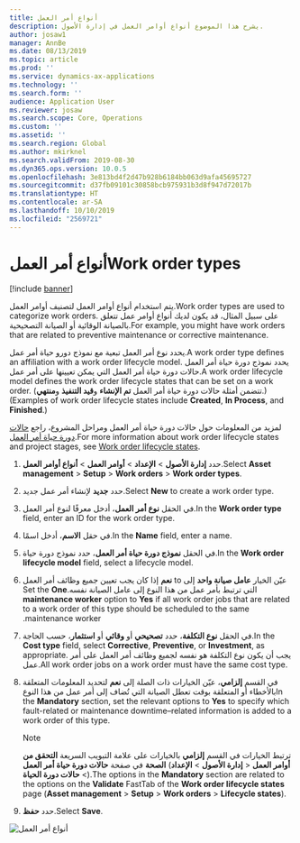 ```yaml
---
title: أنواع أمر العمل
description: يشرح هذا الموضوع أنواع أوامر العمل في إدارة الأصول.
author: josaw1
manager: AnnBe
ms.date: 08/13/2019
ms.topic: article
ms.prod: ''
ms.service: dynamics-ax-applications
ms.technology: ''
ms.search.form: ''
audience: Application User
ms.reviewer: josaw
ms.search.scope: Core, Operations
ms.custom: ''
ms.assetid: ''
ms.search.region: Global
ms.author: mkirknel
ms.search.validFrom: 2019-08-30
ms.dyn365.ops.version: 10.0.5
ms.openlocfilehash: 3e813bd4f2d47b928b6184bb063d9afa45695727
ms.sourcegitcommit: d37fb09101c30858bcb975931b3d8f947d72017b
ms.translationtype: HT
ms.contentlocale: ar-SA
ms.lasthandoff: 10/10/2019
ms.locfileid: "2569721"
---
```

# <a name="work-order-types"></a><span data-ttu-id="0dfa1-103">أنواع أمر العمل</span><span class="sxs-lookup"><span data-stu-id="0dfa1-103">Work order types</span></span>

[!include [banner](../../includes/banner.md)]

 

<span data-ttu-id="0dfa1-104">يتم استخدام أنواع أوامر العمل لتصنيف أوامر العمل.</span><span class="sxs-lookup"><span data-stu-id="0dfa1-104">Work order types are used to categorize work orders.</span></span> <span data-ttu-id="0dfa1-105">على سبيل المثال، قد يكون لديك أنواع أوامر عمل تتعلق بالصيانة الوقائية أو الصيانة التصحيحية.</span><span class="sxs-lookup"><span data-stu-id="0dfa1-105">For example, you might have work orders that are related to preventive maintenance or corrective maintenance.</span></span>

<span data-ttu-id="0dfa1-106">يحدد نوع أمر العمل تبعية مع نموذج دورو حياة أمر عمل.</span><span class="sxs-lookup"><span data-stu-id="0dfa1-106">A work order type defines an affiliation with a work order lifecycle model.</span></span> <span data-ttu-id="0dfa1-107">يحدد نموذج دورة حياة أمر العمل حالات دورة حياة أمر العمل التي يمكن تعيينها على أمر عمل.</span><span class="sxs-lookup"><span data-stu-id="0dfa1-107">A work order lifecycle model defines the work order lifecycle states that can be set on a work order.</span></span> <span data-ttu-id="0dfa1-108">(تتضمن أمثلة حالات دورة حياة أمر العمل **تم الإنشاء** و**قيد التنفيذ‬** و**منتهي**.)</span><span class="sxs-lookup"><span data-stu-id="0dfa1-108">(Examples of work order lifecycle states include **Created**, **In Process**, and **Finished**.)</span></span>

<span data-ttu-id="0dfa1-109">لمزيد من المعلومات حول حالات دورة حياة أمر العمل ومراحل المشروع، راجع [حالات دورة حياة أمر العمل](work-order-lifecycle-states.md).</span><span class="sxs-lookup"><span data-stu-id="0dfa1-109">For more information about work order lifecycle states and project stages, see [Work order lifecycle states](work-order-lifecycle-states.md).</span></span>

1. <span data-ttu-id="0dfa1-110">حدد **إدارة الأصول** \> **الإعداد** \> **أوامر العمل** \> **أنواع أوامر العمل**.</span><span class="sxs-lookup"><span data-stu-id="0dfa1-110">Select **Asset management** \> **Setup** \> **Work orders** \> **Work order types**.</span></span>
2. <span data-ttu-id="0dfa1-111">حدد **جديد** لإنشاء أمر عمل جديد.</span><span class="sxs-lookup"><span data-stu-id="0dfa1-111">Select **New** to create a work order type.</span></span>
3. <span data-ttu-id="0dfa1-112">في الحقل **نوع أمر العمل**، أدخل معرفًا لنوع أمر العمل.</span><span class="sxs-lookup"><span data-stu-id="0dfa1-112">In the **Work order type** field, enter an ID for the work order type.</span></span>
4. <span data-ttu-id="0dfa1-113">في حقل **الاسم**، أدخل اسمًا.</span><span class="sxs-lookup"><span data-stu-id="0dfa1-113">In the **Name** field, enter a name.</span></span>
5. <span data-ttu-id="0dfa1-114">في الحقل **نموذج دورة حياة أمر العمل‬**، حدد نموذج دورة حياة.</span><span class="sxs-lookup"><span data-stu-id="0dfa1-114">In the **Work order lifecycle model** field, select a lifecycle model.</span></span>
5. <span data-ttu-id="0dfa1-115">عيّن الخيار **عامل صيانة واحد‬‏‫** إلى to **نعم** إذا كان يجب تعيين جميع وظائف أمر العمل التي ترتبط بأمر عمل من هذا النوع إلى عامل الصيانة نفسه.</span><span class="sxs-lookup"><span data-stu-id="0dfa1-115">Set the **One maintenance worker** option to **Yes** if all work order jobs that are related to a work order of this type should be scheduled to the same maintenance worker.</span></span>
6. <span data-ttu-id="0dfa1-116">في الحقل **نوع التكلفة**، حدد **تصحيحي** أو **وقائي** أو **استثمار**، حسب الحاجة.</span><span class="sxs-lookup"><span data-stu-id="0dfa1-116">In the **Cost type** field, select **Corrective**, **Preventive**, or **Investment**, as appropriate.</span></span> <span data-ttu-id="0dfa1-117">يجب أن يكون نوع التكلفة هو نفسه لجميع وظائف أمر العمل على أمر عمل.</span><span class="sxs-lookup"><span data-stu-id="0dfa1-117">All work order jobs on a work order must have the same cost type.</span></span>
7. <span data-ttu-id="0dfa1-118">في القسم **إلزامي**، عيّن الخيارات ذات الصلة إلى **نعم** لتحديد المعلومات المتعلقة بالأخطاء أو المتعلقة بوقت تعطل الصيانة التي تُضاف إلى أمر عمل من هذا النوع</span><span class="sxs-lookup"><span data-stu-id="0dfa1-118">In the **Mandatory** section, set the relevant options to **Yes** to specify which fault-related or maintenance downtime–related information is added to a work order of this type.</span></span>

    > [!NOTE]
    > <span data-ttu-id="0dfa1-119">ترتبط الخيارات في القسم **إلزامي** بالخيارات على علامة التبويب السريعة **التحقق من الصحة** في صفحة **حالات دورة حياة أمر العمل** (**إدارة الأصول** \> **الإعداد‏‎** \> **أوامر العمل** \> **حالات دورة الحياة**).</span><span class="sxs-lookup"><span data-stu-id="0dfa1-119">The options in the **Mandatory** section are related to the options on the **Validate** FastTab of the **Work order lifecycle states** page (**Asset management** \> **Setup** \> **Work orders** \> **Lifecycle states**).</span></span>

8. <span data-ttu-id="0dfa1-120">حدد **حفظ**.</span><span class="sxs-lookup"><span data-stu-id="0dfa1-120">Select **Save**.</span></span>

![أنواع أمر العمل](media/16-setup-for-work-orders.png)
